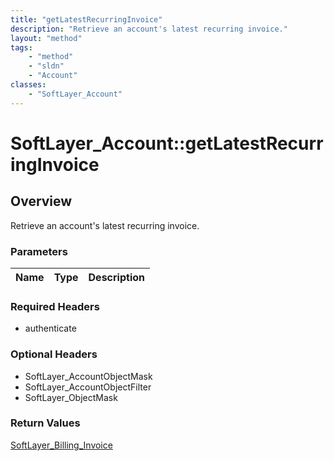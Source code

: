 ```yaml
---
title: "getLatestRecurringInvoice"
description: "Retrieve an account's latest recurring invoice."
layout: "method"
tags:
    - "method"
    - "sldn"
    - "Account"
classes:
    - "SoftLayer_Account"
---
```

# SoftLayer_Account::getLatestRecurringInvoice
## Overview 
Retrieve an account's latest recurring invoice.

### Parameters 
|Name | Type | Description |
| --- | --- | --- |


### Required Headers
* authenticate

### Optional Headers
* SoftLayer_AccountObjectMask
* SoftLayer_AccountObjectFilter
* SoftLayer_ObjectMask

### Return Values
<a href='/reference/datatypes/SoftLayer_Billing_Invoice'>SoftLayer_Billing_Invoice </a>
